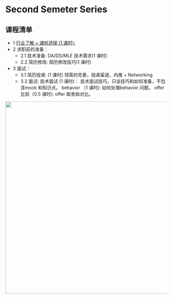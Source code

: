 # Second Semeter Series

## 课程清单
- 1 [行业了解 + 课程选择 (1 课时): ](Îhttps://github.com/Hexgram/tutorials/blob/master/2nd_semester/IMGS/intro_data_industry.png)
- 2 求职前的准备：
  - 2.1 技术准备: DA/DS/MLE 技术需求(1 课时)
  - 2.2 简历修改: 简历修改技巧(1 课时)
- 3 面试：
  - 3.1 简历投递: (1 课时) 
      领英的完善，投递渠道，内推 + Networking 
  - 3.2 面试: 
    技术面试 (1 课时)： 技术面试技巧，只谈技巧和如何准备，不包含mock 和知识点。
    behavior （1 课时): 如何处理behavior 问题。
    offer 比较（0.5 课时): offer 取舍和对比。
<img src="https://github.com/Hexgram/tutorials/blob/master/2nd_semester/IMGS/第二学期重点.png"  width="800" height="600">



  
